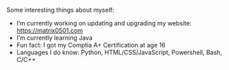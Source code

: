 
<!--
**vipersniper0501/vipersniper0501** is a ✨ _special_ ✨ repository because its `README.md` (this file) appears on your GitHub profile.
-->

Some interesting things about myself:

- I’m currently working on updating and upgrading my website: https://matrix0501.com
- I’m currently learning Java
- Fun fact: I got my Comptia A+ Certification at age 16
- Languages I do know: Python, HTML/CSS/JavaScript, Powershell, Bash, C/C++

